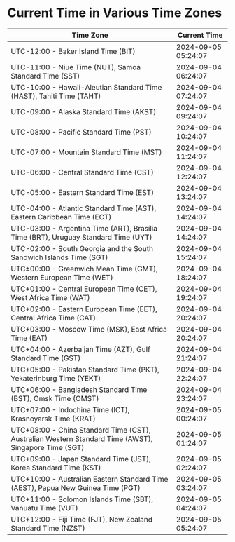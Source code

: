 # Current Time in Various Time Zones

| Time Zone | Current Time |
|-----------|--------------|
| UTC-12:00 - Baker Island Time (BIT) | 2024-09-05 05:24:07 |
| UTC-11:00 - Niue Time (NUT), Samoa Standard Time (SST) | 2024-09-04 06:24:07 |
| UTC-10:00 - Hawaii-Aleutian Standard Time (HAST), Tahiti Time (TAHT) | 2024-09-04 07:24:07 |
| UTC-09:00 - Alaska Standard Time (AKST) | 2024-09-04 09:24:07 |
| UTC-08:00 - Pacific Standard Time (PST) | 2024-09-04 10:24:07 |
| UTC-07:00 - Mountain Standard Time (MST) | 2024-09-04 11:24:07 |
| UTC-06:00 - Central Standard Time (CST) | 2024-09-04 12:24:07 |
| UTC-05:00 - Eastern Standard Time (EST) | 2024-09-04 13:24:07 |
| UTC-04:00 - Atlantic Standard Time (AST), Eastern Caribbean Time (ECT) | 2024-09-04 14:24:07 |
| UTC-03:00 - Argentina Time (ART), Brasília Time (BRT), Uruguay Standard Time (UYT) | 2024-09-04 14:24:07 |
| UTC-02:00 - South Georgia and the South Sandwich Islands Time (SGT) | 2024-09-04 15:24:07 |
| UTC±00:00 - Greenwich Mean Time (GMT), Western European Time (WET) | 2024-09-04 18:24:07 |
| UTC+01:00 - Central European Time (CET), West Africa Time (WAT) | 2024-09-04 19:24:07 |
| UTC+02:00 - Eastern European Time (EET), Central Africa Time (CAT) | 2024-09-04 20:24:07 |
| UTC+03:00 - Moscow Time (MSK), East Africa Time (EAT) | 2024-09-04 20:24:07 |
| UTC+04:00 - Azerbaijan Time (AZT), Gulf Standard Time (GST) | 2024-09-04 21:24:07 |
| UTC+05:00 - Pakistan Standard Time (PKT), Yekaterinburg Time (YEKT) | 2024-09-04 22:24:07 |
| UTC+06:00 - Bangladesh Standard Time (BST), Omsk Time (OMST) | 2024-09-04 23:24:07 |
| UTC+07:00 - Indochina Time (ICT), Krasnoyarsk Time (KRAT) | 2024-09-05 00:24:07 |
| UTC+08:00 - China Standard Time (CST), Australian Western Standard Time (AWST), Singapore Time (SGT) | 2024-09-05 01:24:07 |
| UTC+09:00 - Japan Standard Time (JST), Korea Standard Time (KST) | 2024-09-05 02:24:07 |
| UTC+10:00 - Australian Eastern Standard Time (AEST), Papua New Guinea Time (PGT) | 2024-09-05 03:24:07 |
| UTC+11:00 - Solomon Islands Time (SBT), Vanuatu Time (VUT) | 2024-09-05 04:24:07 |
| UTC+12:00 - Fiji Time (FJT), New Zealand Standard Time (NZST) | 2024-09-05 05:24:07 |

